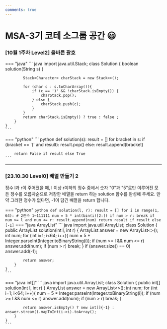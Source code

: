```yaml
---
comments: true
---
```

# MSA-3기 코테 소그룹 공간 😃

### [10월 1주차 Level2] 올바른 괄호

=== "java"
    ``` java
    import java.util.Stack;
    class Solution {
        boolean solution(String s) {
            
            Stack<Character> charStack = new Stack<>();
            
            for (char c : s.toCharArray()){
                if (c == ')' && !charStack.isEmpty()) {
                    charStack.pop();
                } else {
                    charStack.push(c);
                }
            }
            return charStack.isEmpty() ? true : false ;
        }
    }
    ```
=== "python"
    ``` python
    def solution(s):
        result = []
        for bracket in s:
            if (bracket == ')' and result):
                result.pop()
            else:
                result.append(bracket)

        return False if result else True
    ```

---

### [23.10.30 Level0] 배열 만들기 2
정수 l과 r이 주어졌을 때, l 이상 r이하의 정수 중에서 숫자 "0"과 "5"로만 이루어진 모든 정수를 오름차순으로 저장한 배열을 return 하는 solution 함수를 완성해 주세요. 만약 그러한 정수가 없다면, -1이 담긴 배열을 return 합니다.

=== "python"
    ``` python
    def solution(l, r):
        result = []
        for i in range(1, 64): # 2진수 1~111111
            num = 5 * int(bin(i)[2:])
            if num > r:
                break
            if num >= l and num <= r:
                result.append(num)
        return result if result else [-1]
    ```
=== "java ArrayList"
    ``` java
    import java.util.ArrayList;
    class Solution {
        public ArrayList<Integer> solution(int l, int r) {
            ArrayList<Integer> answer = new ArrayList<>();
            int num;
            for (int i=1; i<64; i++){
                num = 5 * Integer.parseInt(Integer.toBinaryString(i));
                if (num >= l && num <= r)
                    answer.add(num);
                if (num > r)
                    break;
            }
            if (answer.size() == 0)
                answer.add(-1);
            
            return answer;
        }
    }
    ```
=== "java int[]"
    ``` java
    import java.util.ArrayList;
    class Solution {
        public int[] solution(int l, int r) {
            ArrayList<Integer> answer = new ArrayList<>();
            int num;
            for (int i=1; i<64; i++){
                num = 5 * Integer.parseInt(Integer.toBinaryString(i));
                if (num >= l && num <= r)
                    answer.add(num);
                if (num > r)
                    break;
            }
    
            return answer.isEmpty() ? new int[]{-1} : answer.stream().mapToInt(i->i).toArray(); 
        }
    }
    ```